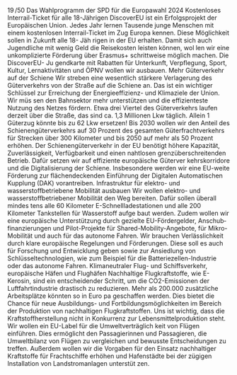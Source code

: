19 /50
Das Wahlprogramm der SPD für die Europawahl 2024
Kostenloses Interrail-Ticket für alle 18-Jährigen
DiscoverEU ist ein Erfolgsprojekt der Europäischen Union. Jedes Jahr lernen Tausende junge Menschen mit 
einem kostenlosen Interrail-Ticket im Zug Europa kennen. Diese Möglichkeit sollen in Zukunft alle 18- Jäh­
rigen in der EU erhalten. Damit sich auch Jugendliche mit wenig Geld die Reisekosten leisten können, wol­
len wir eine unkomplizierte Förderung über Erasmus+ schrittweise möglich machen. Die DiscoverEU- Ju­
gendkarte mit Rabatten für Unterkunft, Verpflegung, Sport, Kultur, Lernaktivitäten und ÖPNV wollen wir 
ausbauen.
Mehr Güterverkehr auf der Schiene
Wir streben eine wesentlich stärkere Verlagerung des Güterverkehrs von der Straße auf die Schiene an. 
Das ist ein wichtiger Schlüssel zur Erreichung der Energieeffizienz- und Klimaziele der Union. Wir müs­
sen den Bahnsektor mehr unterstützen und die effizienteste Nutzung des Netzes fördern. Etwa drei Viertel 
des Güterverkehrs laufen derzeit über die Straße, das sind ca. 1,3 Millionen Lkw täglich. Allein 1 Güterzug 
könnte bis zu 62 Lkw ersetzen! Bis 2030 wollen wir den Anteil des Schienengüterverkehrs auf 30 Prozent 
des gesamten Güterfrachtverkehrs für Strecken über 300 Kilometer und bis 2050 auf mehr als 50 Prozent 
erhöhen. Der Schienengüterverkehr in der EU benötigt höhere Kapazität, Zuverlässigkeit, Verfügbarkeit 
und einen nahtlosen grenzüberschreitenden Betrieb. Dafür setzen wir auf effiziente europäische Güterver­
kehrskorridore und die Digitalisierung der Schiene. Insbesondere werden wir eine EU-weite Förderung zur 
flächendeckenden Einführung der Digitalen Automatischen Kupplung (DAK) vorantreiben.
Infrastruktur für elektro- und wasserstoffbetriebene Mobilität ausbauen
Wir wollen elektro- und wasserstoffbetriebener Mobilität den Weg bereiten. Dafür sollen überall mindes­
tens alle 60 Kilometer E-Schnellladestationen und alle 200 Kilometer Tankstellen für Wasserstoff aufge­
baut werden. Zudem wollen wir eine europäische Unterstützung durch gezielte EU-Fördergelder, Anschub­
finanzierungen und Pilot-Projekte für Shared-Mobility-Angebote, für Mikro-Mobilität und auch für das 
autonome Fahren. Wir brauchen Verlässlichkeit durch klare europäische Regelungen und Förderungen.
Diese soll es auch für Forschung und Entwicklung geben sowie zur Ansiedlung von Schlüsseltechnologien, 
wie zum Beispiel für die Batteriezellen-Industrie oder das autonome Fahren.
Klimaneutraler Flug- und Schiffsverkehr, europäische Häfen und Flughäfen
Nachhaltige Flugkraftstoffe, wie E-Kerosin, sind ein entscheidender Schritt, um die CO2-Emissionen der 
Luftfahrtindustrie drastisch zu reduzieren. Mehr als 200.000 zusätzliche Arbeitsplätze könnten so in Euro­
pa geschaffen werden. Dies bietet die Chance für neue Ausbildungs- und Fortbildungsmöglichkeiten im 
Bereich der Produktion von nachhaltigen Flugkraftstoffen. Uns ist wichtig, dass die Kraftstoffherstellung 
nicht in Konkurrenz zur Lebensmittelproduktion steht. Wir wollen ein EU-Label für die Umweltverträglich­
keit von Flügen einführen. Dies ermöglicht den Passagierinnen und Passagieren, die Umweltbilanz von 
Flügen zu vergleichen und bewusste Entscheidungen zu treffen. Außerdem wollen wir die Vorgaben für den 
Einsatz nachhaltiger Kraftstoffe
für Frachtschiffe erhöhen und Hafenstädte bei der zügigen Installation von Landstromanlagen unterstüt­
zen.
